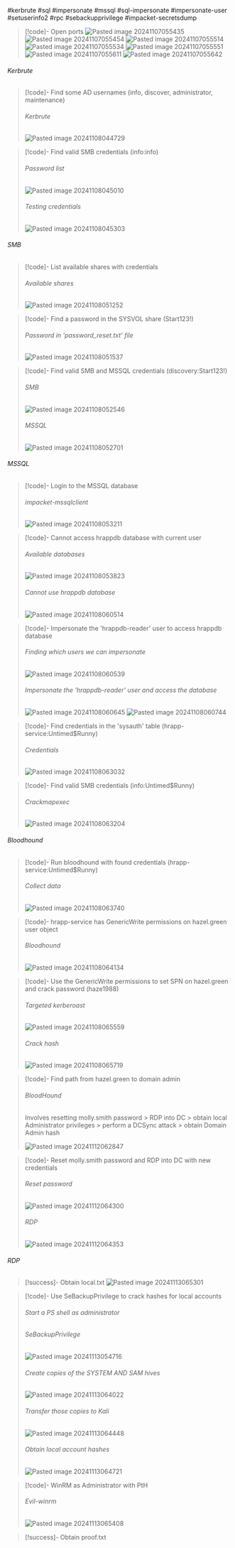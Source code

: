 #kerbrute #sql #impersonate #mssql #sql-impersonate #impersonate-user #setuserinfo2 #rpc #sebackupprivilege #impacket-secretsdump

>[!code]- Open ports
>![Pasted image 20241107055435](/Images/Pasted%20image%2020241107055435.png)
>![Pasted image 20241107055454](/Images/Pasted%20image%2020241107055454.png)
>![Pasted image 20241107055514](/Images/Pasted%20image%2020241107055514.png)
>![Pasted image 20241107055534](/Images/Pasted%20image%2020241107055534.png)
>![Pasted image 20241107055551](/Images/Pasted%20image%2020241107055551.png)
>![Pasted image 20241107055611](/Images/Pasted%20image%2020241107055611.png)
>![Pasted image 20241107055642](/Images/Pasted%20image%2020241107055642.png)
###### Kerbrute

>[!code]- Find some AD usernames (info, discover, administrator, maintenance)
>###### Kerbrute
>![Pasted image 20241108044729](/Images/Pasted%20image%2020241108044729.png)

>[!code]- Find valid SMB credentials (info:info)
>###### Password list
>![Pasted image 20241108045010](/Images/Pasted%20image%2020241108045010.png)
>###### Testing credentials
>![Pasted image 20241108045303](/Images/Pasted%20image%2020241108045303.png)
###### SMB

>[!code]- List available shares with credentials
>###### Available shares
>![Pasted image 20241108051252](/Images/Pasted%20image%2020241108051252.png)

>[!code]- Find a password in the SYSVOL share (Start123!)
>###### Password in 'password_reset.txt' file
>![Pasted image 20241108051537](/Images/Pasted%20image%2020241108051537.png)

>[!code]- Find valid SMB and MSSQL credentials (discovery:Start123!)
>###### SMB
>![Pasted image 20241108052546](/Images/Pasted%20image%2020241108052546.png)
>###### MSSQL
>![Pasted image 20241108052701](/Images/Pasted%20image%2020241108052701.png)
###### MSSQL

>[!code]- Login to the MSSQL database
>###### impacket-mssqlclient
>![Pasted image 20241108053211](/Images/Pasted%20image%2020241108053211.png)
>

>[!code]- Cannot access hrappdb database with current user
>###### Available databases
>![Pasted image 20241108053823](/Images/Pasted%20image%2020241108053823.png)
>###### Cannot use hrappdb database
>![Pasted image 20241108060514](/Images/Pasted%20image%2020241108060514.png)

>[!code]- Impersonate the 'hrappdb-reader' user to access hrappdb database
>###### Finding which users we can impersonate
>![Pasted image 20241108060539](/Images/Pasted%20image%2020241108060539.png)
>###### Impersonate the 'hrappdb-reader' user and access the database
>![Pasted image 20241108060645](/Images/Pasted%20image%2020241108060645.png)
>![Pasted image 20241108060744](/Images/Pasted%20image%2020241108060744.png)

>[!code]- Find credentials in the 'sysauth' table (hrapp-service:Untimed$Runny)
>###### Credentials
>![Pasted image 20241108063032](/Images/Pasted%20image%2020241108063032.png)

>[!code]- Find valid SMB credentials (info:Untimed$Runny) 
>###### Crackmapexec
>![Pasted image 20241108063204](/Images/Pasted%20image%2020241108063204.png)
###### Bloodhound

>[!code]- Run bloodhound with found credentials (hrapp-service:Untimed$Runny)
>###### Collect data
>![Pasted image 20241108063740](/Images/Pasted%20image%2020241108063740.png)

>[!code]- hrapp-service has GenericWrite permissions on hazel.green user object
>###### Bloodhound
>![Pasted image 20241108064134](/Images/Pasted%20image%2020241108064134.png)

>[!code]- Use the GenericWrite permissions to set SPN on hazel.green and crack password (haze1988)
>###### Targeted kerberoast
>![Pasted image 20241108065559](/Images/Pasted%20image%2020241108065559.png)
>###### Crack hash
>![Pasted image 20241108065719](/Images/Pasted%20image%2020241108065719.png)

>[!code]- Find path from hazel.green to domain admin
>###### BloodHound
>Involves resetting molly.smith password > RDP into DC > obtain local Administrator privileges >  perform a DCSync attack > obtain Domain Admin hash
>
>![Pasted image 20241112062847](/Images/Pasted%20image%2020241112062847.png)

>[!code]- Reset molly.smith password and RDP into DC with new credentials
>###### Reset password
>![Pasted image 20241112064300](/Images/Pasted%20image%2020241112064300.png)
>###### RDP
>![Pasted image 20241112064353](/Images/Pasted%20image%2020241112064353.png)
>
###### RDP

>[!success]- Obtain local.txt
>![Pasted image 20241113065301](/Images/Pasted%20image%2020241113065301.png)

>[!code]- Use SeBackupPrivilege to crack hashes for local accounts
>###### Start a PS shell as administrator
>###### SeBackupPrivilege
>![Pasted image 20241113054716](/Images/Pasted%20image%2020241113054716.png)
>###### Create copies of the SYSTEM AND SAM hives
>![Pasted image 20241113064022](/Images/Pasted%20image%2020241113064022.png)
>###### Transfer those copies to Kali
>![Pasted image 20241113064448](/Images/Pasted%20image%2020241113064448.png)
>###### Obtain local account hashes
>![Pasted image 20241113064721](/Images/Pasted%20image%2020241113064721.png)

>[!code]- WinRM as Administrator with PtH
>###### Evil-winrm
>![Pasted image 20241113065408](/Images/Pasted%20image%2020241113065408.png)

>[!success]- Obtain proof.txt
>







